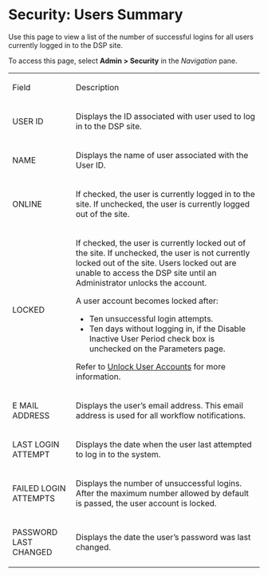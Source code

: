 # Security: Users Summary

<div class="use">

Use this page to view a list of the number of successful logins for all
users currently logged in to the DSP site.

</div>

To access this page, select **Admin \> Security** in the *Navigation*
pane.

<table>
<tbody>
<tr class="odd">
<td><p>Field</p></td>
<td><p>Description</p></td>
</tr>
<tr class="even">
<td><p>USER ID</p></td>
<td><p>Displays the ID associated with user used to log in to the DSP site.</p></td>
</tr>
<tr class="odd">
<td><p>NAME</p></td>
<td><p>Displays the name of user associated with the User ID.</p></td>
</tr>
<tr class="even">
<td><p>ONLINE</p></td>
<td><p>If checked, the user is currently logged in to the site. If unchecked, the user is currently logged out of the site.</p></td>
</tr>
<tr class="odd">
<td><p>LOCKED</p></td>
<td><p>If checked, the user is currently locked out of the site. If unchecked, the user is not currently locked out of the site. Users locked out are unable to access the DSP site until an Administrator unlocks the account.</p>
<p>A user account becomes locked after:</p>
<ul>
<li>Ten unsuccessful login attempts.</li>
<li>Ten days without logging in, if the Disable Inactive User Period check box is unchecked on the Parameters page.</li>
</ul>
<p>Refer to <a href="../Use_Cases/Unlock%20User%20Accounts.htm">Unlock User Accounts</a> for more information.</p></td>
</tr>
<tr class="even">
<td><p>E MAIL ADDRESS</p></td>
<td><p>Displays the user’s email address. This email address is used for all workflow notifications.</p></td>
</tr>
<tr class="odd">
<td><p>LAST LOGIN ATTEMPT</p></td>
<td><p>Displays the date when the user last attempted to log in to the system.</p></td>
</tr>
<tr class="even">
<td><p>FAILED LOGIN ATTEMPTS</p></td>
<td><p>Displays the number of unsuccessful logins. After the maximum number allowed by default is passed, the user account is locked.</p></td>
</tr>
<tr class="odd">
<td><p>PASSWORD LAST CHANGED</p></td>
<td><p>Displays the date the user’s password was last changed.</p></td>
</tr>
</tbody>
</table>
